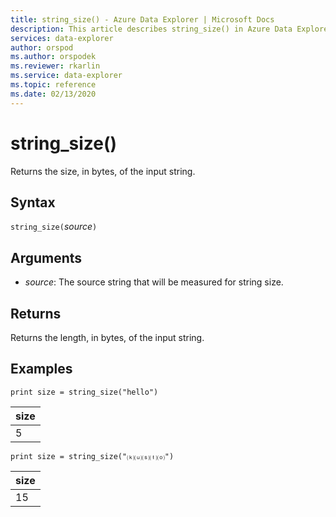 ```yaml
---
title: string_size() - Azure Data Explorer | Microsoft Docs
description: This article describes string_size() in Azure Data Explorer.
services: data-explorer
author: orspod
ms.author: orspodek
ms.reviewer: rkarlin
ms.service: data-explorer
ms.topic: reference
ms.date: 02/13/2020
---
```

# string_size()

Returns the size, in bytes, of the input string.

## Syntax

`string_size(`*source*`)`

## Arguments

* *source*: The source string that will be measured for string size.

## Returns

Returns the length, in bytes, of the input string.

## Examples

```kusto
print size = string_size("hello")
```

|size|
|---|
|5|

```kusto
print size = string_size("⒦⒰⒮⒯⒪")
```

|size|
|---|
|15|
